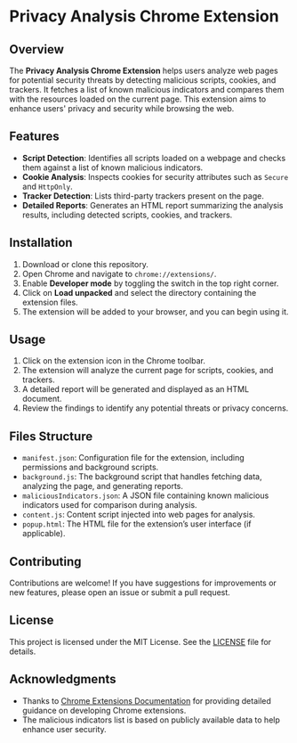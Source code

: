 # Privacy Analysis Chrome Extension

## Overview

The **Privacy Analysis Chrome Extension** helps users analyze web pages for potential security threats by detecting malicious scripts, cookies, and trackers. It fetches a list of known malicious indicators and compares them with the resources loaded on the current page. This extension aims to enhance users' privacy and security while browsing the web.

## Features

- **Script Detection**: Identifies all scripts loaded on a webpage and checks them against a list of known malicious indicators.
- **Cookie Analysis**: Inspects cookies for security attributes such as `Secure` and `HttpOnly`.
- **Tracker Detection**: Lists third-party trackers present on the page.
- **Detailed Reports**: Generates an HTML report summarizing the analysis results, including detected scripts, cookies, and trackers.

## Installation

1. Download or clone this repository.
2. Open Chrome and navigate to `chrome://extensions/`.
3. Enable **Developer mode** by toggling the switch in the top right corner.
4. Click on **Load unpacked** and select the directory containing the extension files.
5. The extension will be added to your browser, and you can begin using it.

## Usage

1. Click on the extension icon in the Chrome toolbar.
2. The extension will analyze the current page for scripts, cookies, and trackers.
3. A detailed report will be generated and displayed as an HTML document.
4. Review the findings to identify any potential threats or privacy concerns.

## Files Structure

- `manifest.json`: Configuration file for the extension, including permissions and background scripts.
- `background.js`: The background script that handles fetching data, analyzing the page, and generating reports.
- `maliciousIndicators.json`: A JSON file containing known malicious indicators used for comparison during analysis.
- `content.js`: Content script injected into web pages for analysis.
- `popup.html`: The HTML file for the extension’s user interface (if applicable).

## Contributing

Contributions are welcome! If you have suggestions for improvements or new features, please open an issue or submit a pull request.

## License

This project is licensed under the MIT License. See the [LICENSE](LICENSE) file for details.

## Acknowledgments

- Thanks to [Chrome Extensions Documentation](https://developer.chrome.com/docs/extensions/mv3/) for providing detailed guidance on developing Chrome extensions.
- The malicious indicators list is based on publicly available data to help enhance user security.
